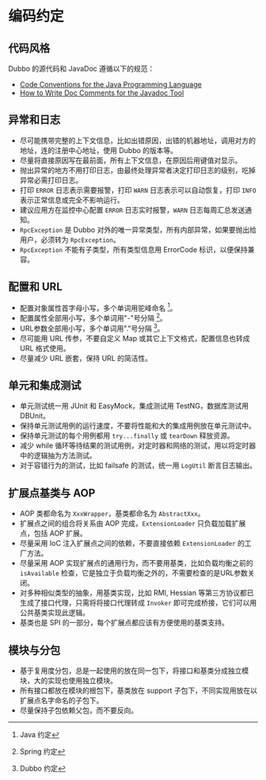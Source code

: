 # 编码约定

## 代码风格

Dubbo 的源代码和 JavaDoc 遵循以下的规范：

* [Code Conventions for the Java Programming Language](http://www.oracle.com/technetwork/java/codeconvtoc-136057.html)
* [How to Write Doc Comments for the Javadoc Tool](http://www.oracle.com/technetwork/java/javase/documentation/index-137868.html)

## 异常和日志

* 尽可能携带完整的上下文信息，比如出错原因，出错的机器地址，调用对方的地址，连的注册中心地址，使用 Dubbo 的版本等。
* 尽量将直接原因写在最前面，所有上下文信息，在原因后用键值对显示。
* 抛出异常的地方不用打印日志，由最终处理异常者决定打印日志的级别，吃掉异常必需打印日志。
* 打印 `ERROR` 日志表示需要报警，打印 `WARN` 日志表示可以自动恢复，打印 `INFO` 表示正常信息或完全不影响运行。
* 建议应用方在监控中心配置 `ERROR` 日志实时报警，`WARN` 日志每周汇总发送通知。
* `RpcException` 是 Dubbo 对外的唯一异常类型，所有内部异常，如果要抛出给用户，必须转为 `RpcException`。
* `RpcException` 不能有子类型，所有类型信息用 ErrorCode 标识，以便保持兼容。

## 配置和 URL

* 配置对象属性首字母小写，多个单词用驼峰命名 [^1]。
* 配置属性全部用小写，多个单词用"-"号分隔 [^2]。
* URL参数全部用小写，多个单词用"."号分隔 [^3]。
* 尽可能用 URL 传参，不要自定义 Map 或其它上下文格式，配置信息也转成 URL 格式使用。
* 尽量减少 URL 嵌套，保持 URL 的简洁性。

## 单元和集成测试

* 单元测试统一用 JUnit 和 EasyMock，集成测试用 TestNG，数据库测试用 DBUnit。
* 保持单元测试用例的运行速度，不要将性能和大的集成用例放在单元测试中。
* 保持单元测试的每个用例都用 `try...finally` 或 `tearDown` 释放资源。
* 减少 while 循环等待结果的测试用例，对定时器和网络的测试，用以将定时器中的逻辑抽为方法测试。
* 对于容错行为的测试，比如 failsafe 的测试，统一用 `LogUtil` 断言日志输出。

## 扩展点基类与 AOP

* AOP 类都命名为 `XxxWrapper`，基类都命名为 `AbstractXxx`。
* 扩展点之间的组合将关系由 AOP 完成，`ExtensionLoader` 只负载加载扩展点，包括 AOP 扩展。
* 尽量采用 IoC 注入扩展点之间的依赖，不要直接依赖 `ExtensionLoader` 的工厂方法。
* 尽量采用 AOP 实现扩展点的通用行为，而不要用基类，比如负载均衡之前的 `isAvailable` 检查，它是独立于负载均衡之外的，不需要检查的是URL参数关闭。
* 对多种相似类型的抽象，用基类实现，比如 RMI, Hessian 等第三方协议都已生成了接口代理，只需将将接口代理转成 `Invoker` 即可完成桥接，它们可以用公共基类实现此逻辑。
* 基类也是 SPI 的一部分，每个扩展点都应该有方便使用的基类支持。

## 模块与分包

* 基于复用度分包，总是一起使用的放在同一包下，将接口和基类分成独立模块，大的实现也使用独立模块。
* 所有接口都放在模块的根包下，基类放在 support 子包下，不同实现用放在以扩展点名字命名的子包下。
* 尽量保持子包依赖父包，而不要反向。

[^1]: Java 约定
[^2]: Spring 约定
[^3]: Dubbo 约定